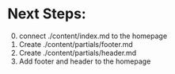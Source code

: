 # Next Steps:

0. connect ./content/index.md to the homepage
1. Create ./content/partials/footer.md
2. Create ./content/partials/header.md
3. Add footer and header to the homepage
